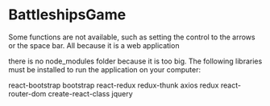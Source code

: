 <h1>BattleshipsGame</h1>

Some functions are not available, such as setting the control to the arrows or the space bar. All because it is a web application

there is no node_modules folder because it is too big. The following libraries must be installed to run the application on your computer:

react-bootstrap
bootstrap
react-redux
redux-thunk
axios
redux
react-router-dom
create-react-class
jquery
